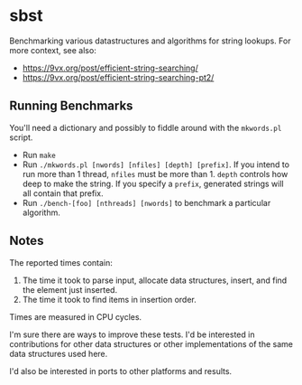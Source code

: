 # sbst

Benchmarking various datastructures and algorithms for string lookups. For
more context, see also:

 * https://9vx.org/post/efficient-string-searching/
 * https://9vx.org/post/efficient-string-searching-pt2/

## Running Benchmarks

You'll need a dictionary and possibly to fiddle around with the `mkwords.pl`
script.

 * Run `make`
 * Run `./mkwords.pl [nwords] [nfiles] [depth] [prefix]`. If you intend to
   run more than 1 thread, `nfiles` must be more than 1. `depth` controls
   how deep to make the string. If you specify a `prefix`, generated strings
   will all contain that prefix.
 * Run `./bench-[foo] [nthreads] [nwords]` to benchmark a particular
   algorithm.

## Notes

The reported times contain:

 1. The time it took to parse input, allocate data structures, insert, and
    find the element just inserted.
 2. The time it took to find items in insertion order.

Times are measured in CPU cycles.

I'm sure there are ways to improve these tests. I'd be interested in
contributions for other data structures or other implementations of the same
data structures used here.

I'd also be interested in ports to other platforms and results.
